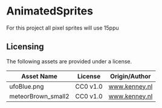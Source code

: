 # AnimatedSprites

For this project all pixel sprites will use 15ppu

## Licensing

The following assets are provided under a license.

| Asset Name                         | License       | Origin/Author         |
|------------------------------------|---------------|-----------------------|
| ufoBlue.png                        | CC0 v1.0      | www.kenney.nl         |
| meteorBrown_small2                 | CC0 v1.0      | www.kenney.nl         |
